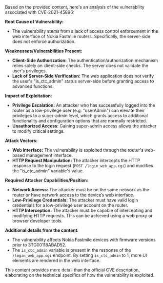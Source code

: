 Based on the provided content, here's an analysis of the vulnerability associated with CVE-2021-45896:

**Root Cause of Vulnerability:**

*   The vulnerability stems from a lack of access control enforcement in the web interface of Nokia Fastmile routers. Specifically, the server-side does not enforce authorization.

**Weaknesses/Vulnerabilities Present:**

*   **Client-Side Authorization:** The authentication/authorization mechanism relies solely on client-side checks. The server does not validate the user's privileges.
*   **Lack of Server-Side Verification:**  The web application does not verify the user's "is\_ctc\_admin" status server-side before granting access to advanced functions.

**Impact of Exploitation:**

*   **Privilege Escalation:** An attacker who has successfully logged into the router as a low-privilege user (e.g. "userAdmin") can elevate their privileges to a super-admin level, which grants access to additional functionality and configuration options that are normally restricted.
*   **Unauthorized Access:**  Gaining super-admin access allows the attacker to modify critical settings.

**Attack Vectors:**

*   **Web Interface:** The vulnerability is exploited through the router's web-based management interface.
*   **HTTP Request Manipulation:** The attacker intercepts the HTTP response to the login request (`POST /login_web_app.cgi`) and modifies the "is\_ctc\_admin" variable's value.
    
**Required Attacker Capabilities/Position:**

*   **Network Access:** The attacker must be on the same network as the router or have network access to the device’s web interface.
*   **Low-Privilege Credentials:** The attacker must have valid login credentials for a low-privilege user account on the router.
*   **HTTP Interception:** The attacker must be capable of intercepting and modifying HTTP requests. This can be achieved using a web proxy or browser developer tools.

**Additional details from the content:**

*   The vulnerability affects Nokia Fastmile devices with firmware versions prior to 3TG00118ABAD52.
*   The `is_ctc_admin` variable is present in the response of the `/login_web_app.cgi` endpoint. By setting `is_ctc_admin` to 1, more UI elements are rendered in the web interface.

This content provides more detail than the official CVE description, elaborating on the technical specifics of how the vulnerability is exploited.